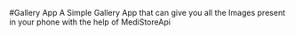 #Gallery App
A Simple Gallery App that can give you all the Images present in your phone with the help of MediStoreApi
